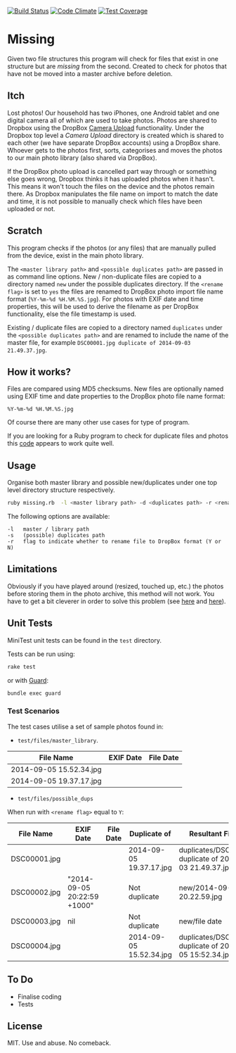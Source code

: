 [![Build Status](https://travis-ci.org/jonbartlett/missing.svg?branch=master)](https://travis-ci.org/jonbartlett/missing)
[![Code Climate](https://codeclimate.com/github/jonbartlett/missing/badges/gpa.svg)](https://codeclimate.com/github/jonbartlett/missing)
[![Test Coverage](https://codeclimate.com/github/jonbartlett/missing/badges/coverage.svg)](https://codeclimate.com/github/jonbartlett/missing/coverage)

# Missing

Given two file structures this program will check for files that exist in one structure but are *missing* from the second. Created to check for photos that have not be moved into a master archive before deletion.

## Itch

Lost photos! Our household has two iPhones, one Android tablet and one digital camera all of which are used to take photos. Photos are shared to Dropbox using the DropBox [Camera Upload](https://www.dropbox.com/en/help/289) functionality. Under the Dropbox top level a *Camera Upload* directory is created which is shared to each other (we have separate DropBox accounts) using a DropBox share. Whoever gets to the photos first, sorts, categorises and moves the photos to our main photo library (also shared via DropBox).

If the DropBox photo upload is cancelled part way through or something else goes wrong, Dropbox thinks it has uploaded photos when it hasn't. This means it won't touch the files on the device and the photos remain there. As Dropbox manipulates the file name on import to match the date and time, it is not possible to manually check which files have been uploaded or not.

## Scratch

This program checks if the photos (or any files) that are manually pulled from the device, exist in the main photo library. 

The ```<master library path>``` and ```<possible duplicates path>``` are passed in as command line options. New / non-duplicate files are copied to a directory named ```new``` under the possible duplicates directory. If the ```<rename flag>``` is set to ```yes``` the files are renamed to DropBox photo import file name format (```%Y-%m-%d %H.%M.%S.jpg```). For photos with EXIF date and time properties, this will be used to derive the filename as per DropBox functionality, else the file timestamp is used.


Existing / duplicate files are copied to a directory named ```duplicates``` under the ```<possible duplicates path>``` and are renamed to include the name of the master file, for example ```DSC00001.jpg duplicate of 2014-09-03 21.49.37.jpg```.


## How it works?

Files are compared using MD5 checksums. New files are optionally named using EXIF time and date properties to the DropBox photo file name format: 

```%Y-%m-%d %H.%M.%S.jpg```

Of course there are many other use cases for type of program.

If you are looking for a Ruby program to check for duplicate files and photos this [code](http://bdunagan.com/2010/08/24/dedupe-files-with-50-lines-of-ruby/) appears to work quite well.


## Usage

Organise both master library and possible new/duplicates under one top level directory structure respectively.

```bash
ruby missing.rb  -l <master library path> -d <duplicates path> -r <rename flag> 
```

The following options are available:

	-l   master / library path 
	-s   (possible) duplicates path 
	-r   flag to indicate whether to rename file to DropBox format (Y or N) 

## Limitations

Obviously if you have played around (resized, touched up, etc.) the photos before storing them in the photo archive, this method will not work. You have to get a bit cleverer in order to solve this problem (see [here](http://hackerlabs.org/blog/2012/07/30/organizing-photos-with-duplicate-and-similarity-checking/) and [here](https://github.com/HackerLabs/PhotoOrganizer)).

## Unit Tests

MiniTest unit tests can be found in the ```test``` directory.

Tests can be run using:

```bash
rake test
```

or with [Guard](https://github.com/guard/guard):

```bash
bundle exec guard
```

### Test Scenarios

The test cases utilise a set of sample photos found in:

* ```test/files/master_library```.

| File Name                | EXIF Date                   | File Date              |
|--------------------------|-----------------------------|------------------------|
| 2014-09-05 15.52.34.jpg  |                             |                        |
| 2014-09-05 19.37.17.jpg  |                             |                        |

* ```test/files/possible_dups```

When run with ```<rename flag>``` equal to ```Y```:

| File Name                | EXIF Date                   | File Date              | Duplicate of            | Resultant Filename                                          |
|--------------------------|-----------------------------|------------------------|-------------------------|-------------------------------------------------------------|
| DSC00001.jpg             |                             |                        | 2014-09-05 19.37.17.jpg | duplicates/DSC00001.jpg duplicate of 2014-09-03 21.49.37.jpg|
| DSC00002.jpg             | "2014-09-05 20:22:59 +1000" |                        | Not duplicate           | new/2014-09-05 20.22.59.jpg                                 |
| DSC00003.jpg             |  nil                        |                        | Not duplicate           | new/file date                                               |
| DSC00004.jpg             |                             |                        | 2014-09-05 15.52.34.jpg | duplicates/DSC00004.jpg duplicate of 2014-09-05 15:52.34.jpg |


## To Do

* Finalise coding
* Tests
 

## License

MIT. Use and abuse. No comeback.



